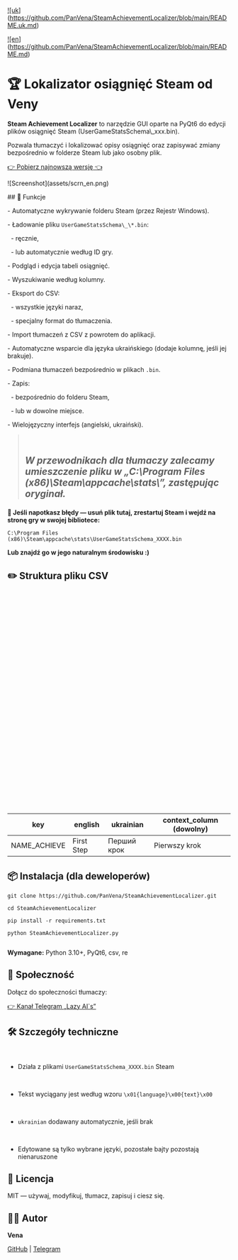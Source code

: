 [!\[uk](https://img.shields.io/badge/українська-blue.svg)](https://github.com/PanVena/SteamAchievementLocalizer/blob/main/README.uk.md)

[!\[en](https://img.shields.io/badge/english-red.svg)](https://github.com/PanVena/SteamAchievementLocalizer/blob/main/README.md)



<h1>🏆 Lokalizator osiągnięć Steam od Veny</h1>



<p><strong>Steam Achievement Localizer</strong> to narzędzie GUI oparte na PyQt6 do edycji plików osiągnięć Steam (UserGameStatsSchema\_xxx.bin).

Pozwala tłumaczyć i lokalizować opisy osiągnięć oraz zapisywać zmiany bezpośrednio w folderze Steam lub jako osobny plik.</p>



<p><a class="button-link" href="https://github.com/PanVena/SteamAchievementLocalizer/releases/latest" target="\_blank">👉 Pobierz najnowszą wersję 👈</a></p>



!\[Screenshot](assets/scrn\_en.png)



\## 📌 Funkcje

\- Automatyczne wykrywanie folderu Steam (przez Rejestr Windows).

\- Ładowanie pliku `UserGameStatsSchema\_\*.bin`:

&nbsp; - ręcznie,

&nbsp; - lub automatycznie według ID gry.

\- Podgląd i edycja tabeli osiągnięć.

\- Wyszukiwanie według kolumny.

\- Eksport do CSV:

&nbsp; - wszystkie języki naraz,

&nbsp; - specjalny format do tłumaczenia.

\- Import tłumaczeń z CSV z powrotem do aplikacji.

\- Automatyczne wsparcie dla języka ukraińskiego (dodaje kolumnę, jeśli jej brakuje).

\- Podmiana tłumaczeń bezpośrednio w plikach `.bin`.

\- Zapis:

&nbsp; - bezpośrednio do folderu Steam,

&nbsp; - lub w dowolne miejsce.

\- Wielojęzyczny interfejs (angielski, ukraiński).



<blockquote>

&nbsp;  <h2> <p><strong><i>W przewodnikach dla tłumaczy zalecamy umieszczenie pliku w „C:\\Program Files (x86)\\Steam\\appcache\\stats\\”, zastępując oryginał.</i></strong></p></h2>

</blockquote>



<p><strong>🧯 Jeśli napotkasz błędy — usuń plik tutaj, zrestartuj Steam i wejdź na stronę gry w swojej bibliotece:</strong><br>

<code>C:\\Program Files (x86)\\Steam\\appcache\\stats\\UserGameStatsSchema\_XXXX.bin</code><br>

<strong>Lub znajdź go w jego naturalnym środowisku :)</strong></p>



<h2>✏️ Struktura pliku CSV</h2>



<table>

&nbsp;   <thead>

&nbsp;       <tr>

&nbsp;           <th>key</th>

&nbsp;           <th>english</th>

&nbsp;           <th>ukrainian</th>

&nbsp;           <th>context\_column (dowolny)</th>

&nbsp;       </tr>

&nbsp;   </thead>

&nbsp;   <tbody>

&nbsp;       <tr>

&nbsp;           <td>NAME\_ACHIEVE</td>

&nbsp;           <td>First Step</td>

&nbsp;           <td>Перший крок</td>

&nbsp;           <td>Pierwszy krok</td>

&nbsp;       </tr>

&nbsp;   </tbody>

</table>



<h2>📦 Instalacja (dla deweloperów)</h2>

<pre><code>git clone https://github.com/PanVena/SteamAchievementLocalizer.git

cd SteamAchievementLocalizer

pip install -r requirements.txt

python SteamAchievementLocalizer.py

</code></pre>

<p><strong>Wymagane:</strong> Python 3.10+, PyQt6, csv, re</p>



<h2>👥 Społeczność</h2>

<p>Dołącz do społeczności tłumaczy:<br>

<a href="https://t.me/linyvi\_sh\_ji" target="\_blank">👉 Kanał Telegram „Lazy AI`s”</a></p>



<h2>🛠 Szczegóły techniczne</h2>

<ul>

&nbsp;   <li>Działa z plikami <code>UserGameStatsSchema\_XXXX.bin</code> Steam</li>

&nbsp;   <li>Tekst wyciągany jest według wzoru <code>\\x01{language}\\x00{text}\\x00</code></li>

&nbsp;   <li><code>ukrainian</code> dodawany automatycznie, jeśli brak</li>

&nbsp;   <li>Edytowane są tylko wybrane języki, pozostałe bajty pozostają nienaruszone</li>

</ul>



<h2>🔖 Licencja</h2>

<p>MIT — używaj, modyfikuj, tłumacz, zapisuj i ciesz się.</p>



<h2>🧑‍💻 Autor</h2>

<p><strong>Vena</strong><br>

<a href="https://github.com/PanVena" target="\_blank">GitHub</a> | <a href="https://t.me/Pan\_Vena" target="\_blank">Telegram</a></p>

